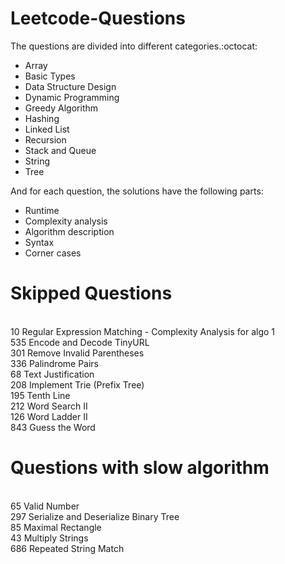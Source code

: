 # Leetcode-Questions

The questions are divided into different categories.:octocat: 
- Array
- Basic Types
- Data Structure Design
- Dynamic Programming
- Greedy Algorithm
- Hashing 
- Linked List
- Recursion
- Stack and Queue
- String
- Tree

And for each question, the solutions have the following parts:

- Runtime
- Complexity analysis
- Algorithm description
- Syntax 
- Corner cases

# Skipped Questions
<br/> 10	Regular Expression Matching  - Complexity Analysis for algo 1
<br/> 535	Encode and Decode TinyURL
<br/> 301	Remove Invalid Parentheses
<br/> 336 Palindrome Pairs
<br/> 68	Text Justification
<br/> 208	Implement Trie (Prefix Tree)
<br/> 195	Tenth Line
<br/> 212	Word Search II
<br/> 126	Word Ladder II
<br/> 843	Guess the Word

# Questions with slow algorithm
<br/> 65	Valid Number
<br/> 297	Serialize and Deserialize Binary Tree
<br/> 85	Maximal Rectangle
<br/> 43	Multiply Strings
<br/> 686	Repeated String Match

